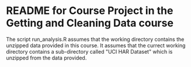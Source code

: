 README for Course Project in the Getting and Cleaning Data course
===================

The script run_analysis.R assumes that the working directory contains the unzipped data provided in this course. It assumes that the currect working directory contains a sub-directory called "UCI HAR Dataset" which is unzipped from the data provided.



